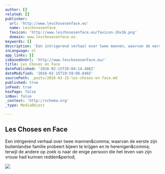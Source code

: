 ```yaml
---
author: []
related: []
publisher:
  url: 'http://www.leschosesenface.eu'
  name: Leschosesenface
  favicon: 'http://www.leschosesenface.eu/favicon-16x16.png'
  domain: www.leschosesenface.eu
keywords: []
description: 'Een intrigerend verhaal over twee mannen, waarvan de eerste zijn buitenlandse familie probeert bijeen te krijgen en te herenigen, terwijl de andere op zoek is naar de enige persoon die het leven van zijn vrouw had kunnen redden.'
inLanguage: nl
app_links: []
isBasedOnUrl: 'http://www.leschosesenface.eu/'
title: Les Choses en Face
datePublished: '2016-02-15T20:04:14.486Z'
dateModified: '2016-02-15T19:59:08.040Z'
sourcePath: _posts/2016-02-15-les-choses-en-face.md
published: true
inFeed: true
hasPage: false
inNav: false
_context: 'http://schema.org'
_type: MediaObject

---
```

<article style=""><h1>Les Choses en Face</h1><p>Een intrigerend verhaal over twee mannen&amp;comma; waarvan de eerste zijn buitenlandse familie probeert bijeen te krijgen en te herenigen&amp;comma; terwijl de andere op zoek is naar de enige persoon die het leven van zijn vrouw had kunnen redden&amp;period;</p><img src="http://www.leschosesenface.eu/assets/components/phpthumbof/cache/douglasboswell2.361010b4ea3df8c5a046ec4fffe5f6fd.jpg" /></article>